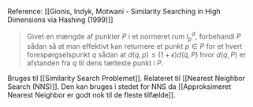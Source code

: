 Reference: [[Gionis, Indyk, Motwani - Similarity Searching in High Dimensions via Hashing (1999)]]

 >Givet en mængde af punkter $P$ i et normeret rum $l_p^d$, forbehandl $P$ sådan så at man effektivt kan returnere et punkt $p\in P$ for et hvert forespørgselspunkt $q$ sådan at $d(q,p)\leq (1+\epsilon)d(q,P)$ hvor $d(q,P)$ er afstanden fra $q$ til dens tætteste punkt i $P$.

Bruges til [[Similarity Search Problemet]]. Relateret til [[Nearest Neighbor Search (NNS)]]. Den kan bruges i stedet for NNS da [[Approksimeret Nearest Neighbor er godt nok til de fleste tilfælde]].
